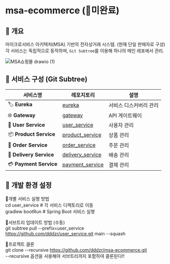# msa-ecommerce (🚨미완료)

## 📌 개요
마이크로서비스 아키텍처(MSA) 기반의 전자상거래 시스템. (현재 단일 판매자로 구성)  
각 서비스는 독립적으로 동작하며, `Git Subtree`를 이용해 하나의 메인 레포에서 관리.

![MSA쇼핑몰 drawio (1)](https://github.com/user-attachments/assets/cd261813-97ed-4162-b068-c8dfb0164867)

## 📌 서비스 구성 (Git Subtree)
| 서비스명 | 레포지토리 | 설명 |
|----------|-----------|------|
| 🏷 **Eureka** | [eureka](https://github.com/dddzr/eureka.git) | 서비스 디스커버리 관리 |
| 🌐 **Gateway** | [gateway](https://github.com/dddzr/gateway.git) | API 게이트웨이 |
| 👤 **User Service** | [user_service](https://github.com/dddzr/user_service.git) | 사용자 관리 |
| 📦 **Product Service** | [product_service](https://github.com/dddzr/product_service.git) | 상품 관리 |
| 🛒 **Order Service** | [order_service](https://github.com/dddzr/order_service.git) | 주문 관리 |
| 🚚 **Delivery Service** | [delivery_service](https://github.com/dddzr/delivery_service.git) | 배송 관리 |
| 💳 **Payment Service** | [payment_service](https://github.com/dddzr/payment_service.git) | 결제 관리 |

## 📌 개발 환경 설정
🔹개별 서비스 실행 방법  
cd user_service # 각 서비스 디렉토리로 이동  
gradlew bootRun # Spring Boot 서비스 실행  

🔹서브트리 업데이트 방법 (수동)  
git subtree pull --prefix=user_service https://github.com/dddzr/user_service.git main --squash

🔹프로젝트 클론  
git clone --recursive https://github.com/dddzr/msa-ecommerce.git  
--recursive 옵션을 사용해야 서브트리까지 포함하여 클론된다!!
